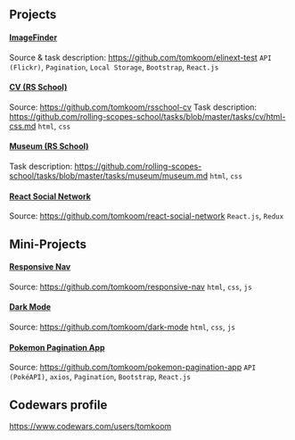 ## Projects

#### [ImageFinder](https://elinext-test.netlify.app/)
Source & task description: https://github.com/tomkoom/elinext-test
`API (Flickr)`, `Pagination`, `Local Storage`, `Bootstrap`, `React.js`

#### [CV (RS School)](https://tomkoom.github.io/rsschool-cv/)
Source: https://github.com/tomkoom/rsschool-cv
Task description: https://github.com/rolling-scopes-school/tasks/blob/master/tasks/cv/html-css.md
`html`, `css`

#### [Museum (RS School)](https://rolling-scopes-school.github.io/tomkoom-JSFEPRESCHOOL/museum/)
Task description: https://github.com/rolling-scopes-school/tasks/blob/master/tasks/museum/museum.md
`html`, `css`

#### [React Social Network](https://reactsocnet.netlify.app/)
Source: https://github.com/tomkoom/react-social-network
`React.js`, `Redux`

## Mini-Projects
#### [Responsive Nav](https://responsivenav1.netlify.app/)
Source: https://github.com/tomkoom/responsive-nav
`html`, `css`, `js`

#### [Dark Mode](https://simpledarkmode.netlify.app/)
Source: https://github.com/tomkoom/dark-mode
`html`, `css`, `js`

#### [Pokemon Pagination App](https://pokemon-pagination-app.netlify.app/)
Source: https://github.com/tomkoom/pokemon-pagination-app
`API (PokéAPI)`, `axios`, `Pagination`, `Bootstrap`, `React.js`

## Codewars profile

https://www.codewars.com/users/tomkoom
